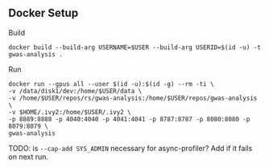 ## Docker Setup

Build
```
docker build --build-arg USERNAME=$USER --build-arg USERID=$(id -u) -t gwas-analysis .
```

Run

```
docker run --gpus all --user $(id -u):$(id -g) --rm -ti \
-v /data/disk1/dev:/home/$USER/data \
-v /home/$USER/repos/rs/gwas-analysis:/home/$USER/repos/gwas-analysis \
-v $HOME/.ivy2:/home/$USER/.ivy2 \
-p 8889:8888 -p 4040:4040 -p 4041:4041 -p 8787:8787 -p 8080:8080 -p 8079:8079 \
gwas-analysis
```

TODO: is ```--cap-add SYS_ADMIN``` necessary for async-profiler?  Add if it fails on next run.
